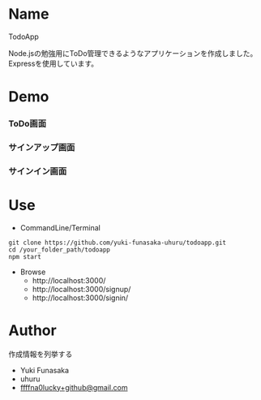 # Name

TodoApp

Node.jsの勉強用にToDo管理できるようなアプリケーションを作成しました。Expressを使用しています。

# Demo

### ToDo画面

### サインアップ画面

### サインイン画面


# Use

- CommandLine/Terminal
```
git clone https://github.com/yuki-funasaka-uhuru/todoapp.git
cd /your_folder_path/todoapp
npm start
```

- Browse
  - http://localhost:3000/
  - http://localhost:3000/signup/
  - http://localhost:3000/signin/


# Author

作成情報を列挙する

* Yuki Funasaka
* uhuru
* ffffna0lucky+github@gmail.com
